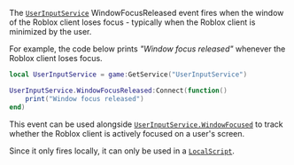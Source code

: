 The [`UserInputService`](https://create.roblox.com/docs/reference/engine/classes/UserInputService) WindowFocusReleased event fires when the
window of the Roblox client loses focus - typically when the Roblox client
is minimized by the user.

For example, the code below prints *"Window focus released"* whenever the
Roblox client loses focus.
```lua
local UserInputService = game:GetService("UserInputService")

UserInputService.WindowFocusReleased:Connect(function()
	print("Window focus released")
end)
```

This event can be used alongside [`UserInputService.WindowFocused`](https://create.roblox.com/docs/reference/engine/classes/UserInputService#WindowFocused) to
track whether the Roblox client is actively focused on a user's screen.

Since it only fires locally, it can only be used in a [`LocalScript`](https://create.roblox.com/docs/reference/engine/classes/LocalScript).